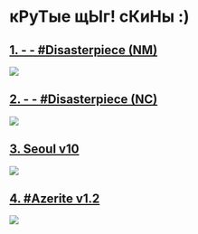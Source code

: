 # кРуТые щЫг! сКиНы :)

## [1. - - #Disasterpiece (NM)](https://drive.google.com/file/d/1d_JLhjdxlf1wUrDj_9tpd93LV3Fqvbgb/view?usp=drive_link)
![](https://i.imgur.com/uqzBKw0.jpg)

## [2. - - #Disasterpiece (NC)](https://drive.google.com/file/d/1yguD06DJiULSfVa9dZ5dB8_wczvALCxH/view?usp=drive_link)
![](https://i.imgur.com/I2ztBP2.jpg)

## [3. Seoul v10](https://skins.osuck.net/skins/2924?v=1)
![](https://skimg.osuck.net/c4da77fa2a52dc8be8412cc9aa9dd3f9.webp)

## [4. #Azerite v1.2](https://skins.osuck.net/skins/2?v=0)
![](https://skimg.osuck.net/260469432673932e1d895b4b2f48ef79.webp)


